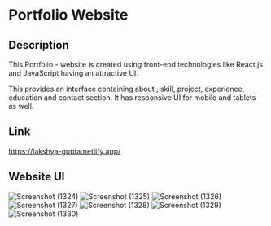 
# Portfolio Website

## Description
This Portfolio - website is created using front-end technologies like React.js and JavaScript having an attractive UI.

This provides an interface containing about , skill, project, experience, education and contact section. It has responsive UI for mobile and tablets as well.

## Link
https://lakshya-gupta.netlify.app/

## Website UI
![Screenshot (1324)](https://user-images.githubusercontent.com/102828957/178413610-3042fc84-f353-4ef2-baee-3f477bc18d5d.png)
![Screenshot (1325)](https://user-images.githubusercontent.com/102828957/178413624-dc1b09d4-1ee8-496e-bd5a-cfe2db7becef.png)
![Screenshot (1326)](https://user-images.githubusercontent.com/102828957/178413639-bd34ba86-1445-4268-b309-50e7cb4f8d64.png)
![Screenshot (1327)](https://user-images.githubusercontent.com/102828957/178414196-bdc58b09-6743-44f3-b497-e71e6ef43c4e.png)
![Screenshot (1328)](https://user-images.githubusercontent.com/102828957/178414209-8b1d6f93-4eff-4bb6-89f7-7b803473d968.png)
![Screenshot (1329)](https://user-images.githubusercontent.com/102828957/178414078-b721e3fa-ace0-4a93-be89-26630f72afac.png)
![Screenshot (1330)](https://user-images.githubusercontent.com/102828957/178414088-e73d6d86-d5ff-42fe-91b7-22389fad1a9d.png)

